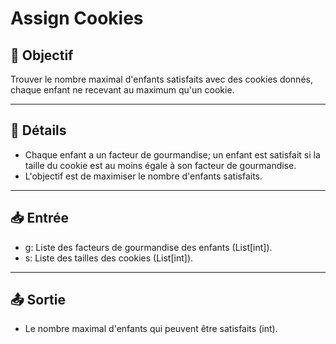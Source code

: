 # Assign Cookies

## 🎯 Objectif

  Trouver le nombre maximal d'enfants satisfaits avec des cookies donnés, chaque enfant ne recevant au maximum qu'un cookie.

---

## 📝 Détails

  - Chaque enfant a un facteur de gourmandise; un enfant est satisfait si la taille du cookie est au moins égale à son facteur de gourmandise.
  - L'objectif est de maximiser le nombre d'enfants satisfaits.

---

## 📥 Entrée

  - g: Liste des facteurs de gourmandise des enfants (List[int]).
  - s: Liste des tailles des cookies (List[int]).

---

## 📤 Sortie

  - Le nombre maximal d'enfants qui peuvent être satisfaits (int).


